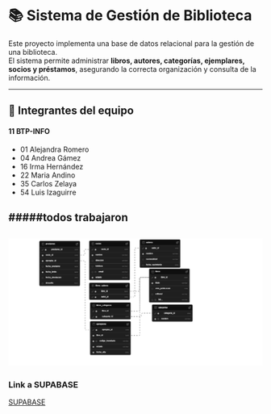 # 📚 Sistema de Gestión de Biblioteca

Este proyecto implementa una base de datos relacional para la gestión de una biblioteca.  
El sistema permite administrar **libros, autores, categorías, ejemplares, socios y préstamos**, asegurando la correcta organización y consulta de la información.  

---

## 👥 Integrantes del equipo
#### 11 BTP-INFO
- 01 Alejandra Romero
- 04 Andrea Gámez   
- 16 Irma Hernández
- 22 Maria Andino 
- 35 Carlos Zelaya
- 54 Luis Izaguirre
  
#####todos trabajaron
---
![Estructura del proyecto](archivos/tablas.png)
---
### Link a SUPABASE
[SUPABASE](postgresql://postgres:[YOUR-PASSWORD]@db.sjipkpmdxychykroresh.supabase.co:5432/postgres)

 
